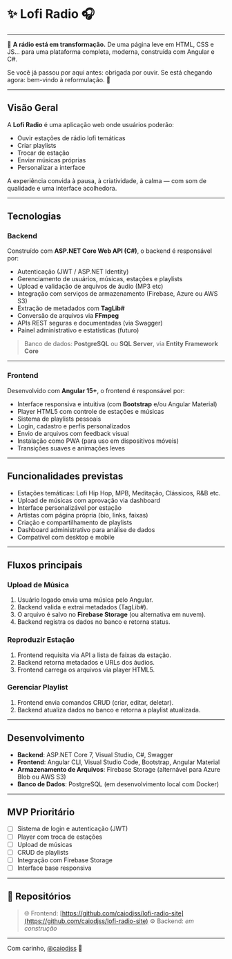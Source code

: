 # ✨ Lofi Radio 🎧

---

🎐 **A rádio está em transformação.**
De uma página leve em HTML, CSS e JS... para uma plataforma completa, moderna, construída com Angular e C#.

Se você já passou por aqui antes: obrigada por ouvir.
Se está chegando agora: bem-vindo à reformulação. 💜

---

## Visão Geral

A **Lofi Radio** é uma aplicação web onde usuários poderão:

* Ouvir estações de rádio lofi temáticas
* Criar playlists
* Trocar de estação
* Enviar músicas próprias
* Personalizar a interface

A experiência convida à pausa, à criatividade, à calma — com som de qualidade e uma interface acolhedora.

---

## Tecnologias

### Backend

Construído com **ASP.NET Core Web API (C#)**, o backend é responsável por:

* Autenticação (JWT / ASP.NET Identity)
* Gerenciamento de usuários, músicas, estações e playlists
* Upload e validação de arquivos de áudio (MP3 etc)
* Integração com serviços de armazenamento (Firebase, Azure ou AWS S3)
* Extração de metadados com **TagLib#**
* Conversão de arquivos via **FFmpeg**
* APIs REST seguras e documentadas (via Swagger)
* Painel administrativo e estatísticas (futuro)

> Banco de dados: **PostgreSQL** ou **SQL Server**, via **Entity Framework Core**

---

### Frontend

Desenvolvido com **Angular 15+**, o frontend é responsável por:

* Interface responsiva e intuitiva (com **Bootstrap** e/ou Angular Material)
* Player HTML5 com controle de estações e músicas
* Sistema de playlists pessoais
* Login, cadastro e perfis personalizados
* Envio de arquivos com feedback visual
* Instalação como PWA (para uso em dispositivos móveis)
* Transições suaves e animações leves

---

## Funcionalidades previstas

* Estações temáticas: Lofi Hip Hop, MPB, Meditação, Clássicos, R\&B etc.
* Upload de músicas com aprovação via dashboard
* Interface personalizável por estação
* Artistas com página própria (bio, links, faixas)
* Criação e compartilhamento de playlists
* Dashboard administrativo para análise de dados
* Compatível com desktop e mobile

---

## Fluxos principais

### Upload de Música

1. Usuário logado envia uma música pelo Angular.
2. Backend valida e extrai metadados (TagLib#).
3. O arquivo é salvo no **Firebase Storage** (ou alternativa em nuvem).
4. Backend registra os dados no banco e retorna status.

### Reproduzir Estação

1. Frontend requisita via API a lista de faixas da estação.
2. Backend retorna metadados e URLs dos áudios.
3. Frontend carrega os arquivos via player HTML5.

### Gerenciar Playlist

1. Frontend envia comandos CRUD (criar, editar, deletar).
2. Backend atualiza dados no banco e retorna a playlist atualizada.

---

## Desenvolvimento

* **Backend**: ASP.NET Core 7, Visual Studio, C#, Swagger
* **Frontend**: Angular CLI, Visual Studio Code, Bootstrap, Angular Material
* **Armazenamento de Arquivos**: Firebase Storage (alternável para Azure Blob ou AWS S3)
* **Banco de Dados**: PostgreSQL (em desenvolvimento local com Docker)

---

## MVP Prioritário

* [ ] Sistema de login e autenticação (JWT)
* [ ] Player com troca de estações
* [ ] Upload de músicas
* [ ] CRUD de playlists
* [ ] Integração com Firebase Storage
* [ ] Interface base responsiva

---

## 📂 Repositórios

> 🌐 Frontend: [https://github.com/caiodjss/lofi-radio-site](https://github.com/caiodjss/lofi-radio-site)
> ⚙️ Backend: *em construção*

---

Com carinho,
[@caiodjss](https://github.com/caiodjss) 🌊

